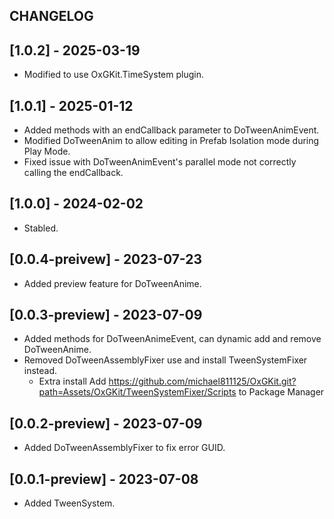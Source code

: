 ## CHANGELOG

## [1.0.2] - 2025-03-19
- Modified to use OxGKit.TimeSystem plugin.

## [1.0.1] - 2025-01-12
- Added methods with an endCallback parameter to DoTweenAnimEvent.
- Modified DoTweenAnim to allow editing in Prefab Isolation mode during Play Mode.
- Fixed issue with DoTweenAnimEvent's parallel mode not correctly calling the endCallback.

## [1.0.0] - 2024-02-02
- Stabled.

## [0.0.4-preivew] - 2023-07-23
- Added preview feature for DoTweenAnime.

## [0.0.3-preview] - 2023-07-09
- Added methods for DoTweenAnimeEvent, can dynamic add and remove DoTweenAnime.
- Removed DoTweenAssemblyFixer use and install TweenSystemFixer instead.
  - Extra install Add https://github.com/michael811125/OxGKit.git?path=Assets/OxGKit/TweenSystemFixer/Scripts to Package Manager

## [0.0.2-preview] - 2023-07-09
- Added DoTweenAssemblyFixer to fix error GUID.

## [0.0.1-preview] - 2023-07-08
- Added TweenSystem.